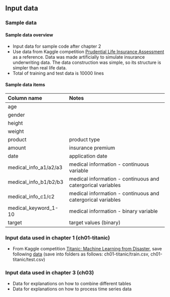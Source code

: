 ## Input data

### Sample data

#### Sample data overview

* Input data for sample code after chapter 2
* Use data from Kaggle competition [Prudential Life Insurance Assessment](https://www.kaggle.com/c/prudential-life-insurance-assessment)
as a reference. Data was made artificially to simulate insurance underwriting data. The data construction was simple, so its structure is simpler than real life data.
* Total of training and test data is 10000 lines

#### Sample data items

| Column name | Notes |
|:----|:-------|
| age |  |
| gender |  |
| height |  |
| weight |  |
| product | product type |
| amount | insurance premium |
| date | application date |
| medical_info_a1/a2/a3 | medical information - continuous variable |
| medical_info_b1/b2/b3 | medical information - continuous and catergorical variables |
| medical_info_c1/c2 | medical information - continuous and catergorical variables |
| medical_keyword_1-10 | medical information - binary variable |
| target | target values (binary) |


### Input data used in chapter 1 (ch01-titanic)

* From Kaggle competition [Titanic: Machine Learning from Disaster](https://www.kaggle.com/c/titanic), save following [data](https://www.kaggle.com/c/titanic/data) 
  (save into folders as follows: ch01-titanic/train.csv, ch01-titanic/test.csv)


### Input data used in chapter 3 (ch03)

* Data for explanations on how to combine different tables
* Data for explanations on how to process time series data


